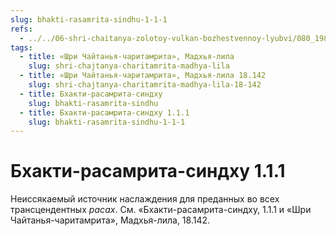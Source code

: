 ```yaml
---
slug: bhakti-rasamrita-sindhu-1-1-1
refs:
  - ../../06-shri-chaitanya-zolotoy-vulkan-bozhestvennoy-lyubvi/080_1981-03-12-a2_sridharmj_beseda_mahaprabhu_i_venkaty_bhatty.md
tags:
  - title: «Шри Чайтанья-чаритамрита», Мадхья-лила
    slug: shri-chajtanya-charitamrita-madhya-lila
  - title: «Шри Чайтанья-чаритамрита», Мадхья-лила 18.142
    slug: shri-chajtanya-charitamrita-madhya-lila-18-142
  - title: Бхакти-расамрита-синдху
    slug: bhakti-rasamrita-sindhu
  - title: Бхакти-расамрита-синдху 1.1.1
    slug: bhakti-rasamrita-sindhu-1-1-1
---
```


# Бхакти-расамрита-синдху 1.1.1

Неиссякаемый источник наслаждения для преданных во всех трансцендентных *расах*. См. «Бхакти-расамрита-синдху, 1.1.1 и «Шри Чайтанья-чаритамрита», Мадхья-лила, 18.142.
